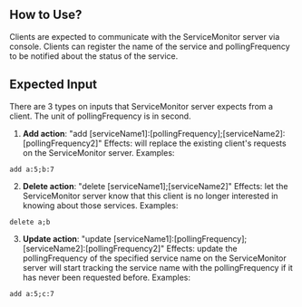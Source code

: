 ## How to Use?
Clients are expected to communicate with the ServiceMonitor server via console.
Clients can register the name of the service and pollingFrequency to be notified about the status of the service.

## Expected Input
There are 3 types on inputs that ServiceMonitor server expects from a client.
The unit of pollingFrequency is in second.
1. **Add action**: "add [serviceName1]:[pollingFrequency];[serviceName2]:[pollingFrequency2]"
Effects: will replace the existing client's requests on the ServiceMonitor server.
Examples:
```
add a:5;b:7
```

2. **Delete action**: "delete [serviceName1];[serviceName2]"
Effects: let the ServiceMonitor server know that this client is no longer interested in knowing about those services.
Examples:
```
delete a;b
```

3. **Update action**: "update [serviceName1]:[pollingFrequency];[serviceName2]:[pollingFrequency2]"
Effects:  update the pollingFrequency of the specified service name on the ServiceMonitor server
          will start tracking the service name with the pollingFrequency if it has never been requested before.
Examples:
```
add a:5;c:7
```
